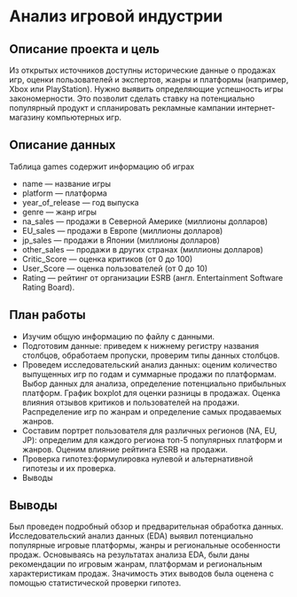 #  Анализ игровой индустрии

## Описание проекта и цель

Из открытых источников доступны исторические данные о продажах игр, оценки пользователей и экспертов, жанры и платформы (например, Xbox или PlayStation). Нужно выявить определяющие успешность игры закономерности. Это позволит сделать ставку на потенциально популярный продукт и спланировать рекламные кампании интернет-магазину компьютерных игр.

## Описание данных

Таблица games содержит информацию об играх

 - name — название игры
 - platform — платформа
 - year_of_release — год выпуска
 - genre — жанр игры
 - na_sales — продажи в Северной Америке (миллионы долларов) 
 - EU_sales — продажи в Европе (миллионы долларов)
 - jp_sales — продажи в Японии (миллионы долларов)
 - other_sales — продажи в других странах (миллионы долларов) 
 - Critic_Score — оценка критиков (от 0 до 100)
 - User_Score — оценка пользователей (от 0 до 10)
 - Rating — рейтинг от организации ESRB (англ. Entertainment Software Rating Board).

## План работы

 - Изучим общую информацию по файлу с данными.
 - Подготовим данные: приведем к нижнему регистру названия столбцов, обработаем пропуски, проверим типы данных столбцов.  
 - Проведем исследовательский анализ данных: оценим количество выпущенных игр по годам и суммарные продажи по платформам. Выбор данных для анализа, определение потенциально прибыльных платформ. График boxplot для оценки разницы в продажах. Оценка влияния отзывов критиков и пользователей на продажи. Распределение игр по жанрам и определение самых продаваемых жанров.
 - Составим портрет пользователя для различных регионов (NA, EU, JP): определим для каждого региона топ-5 популярных платформ и жанров. Оценим влияние рейтинга ESRB на продажи.
 - Проверка гипотез:формулировка нулевой и альтернативной гипотезы и их проверка.
 - Выводы

## Выводы

Был проведен подробный обзор и предварительная обработка данных.
Исследовательский анализ данных (EDA) выявил потенциально популярные игровые платформы, жанры и региональные особенности продаж. Основываясь на результатах анализа EDA, были даны рекомендации по игровым жанрам, платформам и региональным характеристикам продаж. Значимость этих выводов была оценена с помощью статистической проверки гипотез.